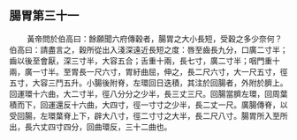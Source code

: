 ## 腸胃第三十一

<p>&emsp;&emsp;
黃帝問於伯高曰：餘願聞六府傳穀者，腸胃之大小長短，受穀之多少奈何？伯高曰：請盡言之，穀所從出入淺深遠近長短之度：唇至齒長九分，口廣二寸半；齒以後至會厭，深三寸半，大容五合；舌重十兩，長七寸，廣二寸半；咽門重十兩，廣一寸半。至胃長一尺六寸，胃紆曲屈，伸之，長二尺六寸，大一尺五寸，徑五寸，大容三鬥五升。小腸後附脊，左環回日迭積，其注於回腸者，外附於臍上。回運環十六曲，大二寸半，徑八分分之少半，長三丈三尺。回腸當臍左環，回周葉積而下，回運還反十六曲，大四寸，徑一寸寸之少半，長二丈一尺。廣腸傳脊，以受回腸，左環葉脊上下，辟大八寸，徑二寸寸之大半，長二尺八寸。腸胃所入至所出，長六丈四寸四分，回曲環反，三十二曲也。
</p>